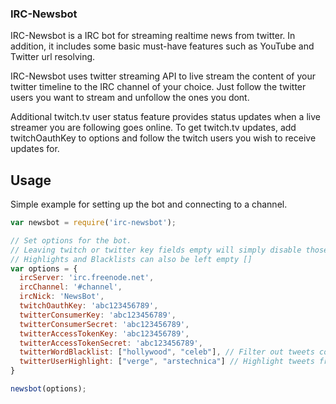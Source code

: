 ### IRC-Newsbot

IRC-Newsbot is a IRC bot for streaming realtime news from twitter.
In addition, it includes some basic must-have features such as YouTube and Twitter url resolving.

IRC-Newsbot uses twitter streaming API to live stream the content of your twitter timeline to the IRC channel of 
your choice. Just follow the twitter users you want to stream and unfollow the ones you dont.

Additional twitch.tv user status feature provides status updates when a live streamer you are following goes online.
To get twitch.tv updates, add twitchOauthKey to options and follow the twitch users you wish to receive updates for.


## Usage

Simple example for setting up the bot and connecting to a channel.

```js
var newsbot = require('irc-newsbot');

// Set options for the bot.
// Leaving twitch or twitter key fields empty will simply disable those features of the bot.
// Highlights and Blacklists can also be left empty []
var options = {
  ircServer: 'irc.freenode.net',
  ircChannel: '#channel',
  ircNick: 'NewsBot',
  twitchOauthKey: 'abc123456789',
  twitterConsumerKey: 'abc123456789',
  twitterConsumerSecret: 'abc123456789',
  twitterAccessTokenKey: 'abc123456789',
  twitterAccessTokenSecret: 'abc123456789',
  twitterWordBlacklist: ["hollywood", "celeb"], // Filter out tweets containing blacklisted words
  twitterUserHighlight: ["verge", "arstechnica"] // Highlight tweets from these users
}

newsbot(options);
```

